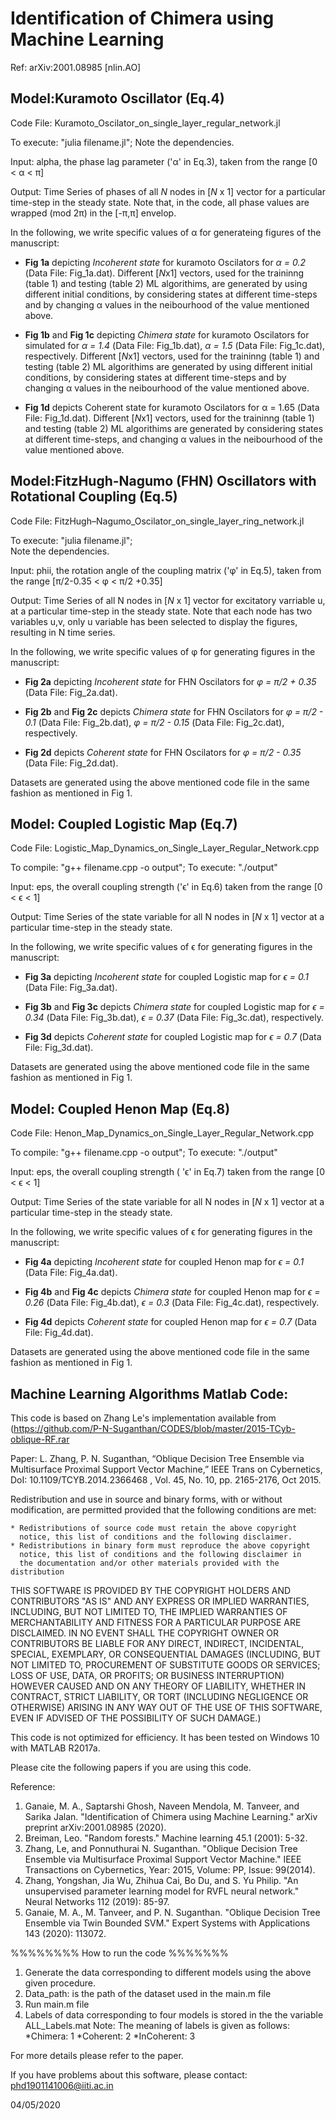 # Identification of Chimera using Machine Learning

Ref: arXiv:2001.08985 [nlin.AO]

## Model:Kuramoto Oscillator (Eq.4)

Code File: Kuramoto_Oscilator_on_single_layer_regular_network.jl

To execute: "julia filename.jl"; 
Note the dependencies.
  
Input: alpha, the phase lag parameter ('α' in Eq.3), taken from the range [0 < α < π]

Output: Time Series of phases of all *N* nodes in [*N* x 1] vector for a particular time-step in the steady state. Note that, in the code, all phase values are wrapped (mod 2π) in the [-π,π] envelop. 

In the following, we write specific values of α for generateing figures of the manuscript:

* **Fig 1a** depicting *Incoherent state* for kuramoto Oscilators for *α = 0.2* (Data File: Fig_1a.dat). Different [*N*x1] vectors, used for the traininng (table 1) and testing (table 2) ML algorithims, are generated by using different initial conditions, by considering states at different time-steps and by changing α values in the neibourhood of the value mentioned above.

* **Fig 1b** and **Fig 1c** depicting *Chimera state* for kuramoto Oscilators for simulated for *α = 1.4* (Data File: Fig_1b.dat), *α = 1.5* (Data File: Fig_1c.dat), respectively. Different [*N*x1] vectors, used for the traininng (table 1) and testing (table 2) ML algorithims are generated by using different initial conditions, by considering states at different time-steps and by changing α values in the neibourhood of the value mentioned above.

* **Fig 1d** depicts Coherent state for kuramoto Oscilators for α = 1.65 (Data File: Fig_1d.dat). Different [*N*x1] vectors, used for the traininng (table 1) and testing (table 2) ML algorithims are generated by considering states at different time-steps, and changing α values in the neibourhood of the value mentioned above.

## Model:FitzHugh-Nagumo (FHN) Oscillators with Rotational Coupling (Eq.5)

Code File: FitzHugh–Nagumo_Oscilator_on_single_layer_ring_network.jl

To execute: "julia filename.jl";  
Note the dependencies.

Input: phii, the rotation angle of the coupling matrix ('φ' in Eq.5), taken from the range [π/2-0.35 < φ < π/2 +0.35]

Output: Time Series of all N nodes in [*N* x 1] vector for excitatory varriable u, at a particular time-step in the steady state. Note that each node has two variables u,v, only u variable has been selected to display the figures, resulting in N time series.

In the following, we write specific values of φ for generating figures in the manuscript:

* **Fig 2a** depicting *Incoherent state* for FHN Oscilators for *φ = π/2 + 0.35* (Data File: Fig_2a.dat). 

* **Fig 2b** and **Fig 2c** depicts *Chimera state* for FHN Oscilators for *φ = π/2 - 0.1* (Data File: Fig_2b.dat), *φ = π/2 - 0.15* (Data File: Fig_2c.dat), respectively. 

* **Fig 2d** depicts *Coherent state* for FHN Oscilators for *φ = π/2 - 0.35* (Data File: Fig_2d.dat). 

Datasets are generated using the above mentioned code file in the same fashion as mentioned in Fig 1.


## Model: Coupled Logistic Map (Eq.7)

Code File: Logistic_Map_Dynamics_on_Single_Layer_Regular_Network.cpp

To compile: "g++ filename.cpp -o output"; 
To execute: "./output"

Input: eps, the overall coupling strength ('ϵ' in Eq.6) taken from the range [0 < ϵ < 1]

Output: Time Series of the state variable for all N nodes in [*N* x 1] vector at a particular time-step in the steady state.

In the following, we write specific values of ϵ for generating figures in the manuscript:

* **Fig 3a** depicting *Incoherent state* for coupled Logistic map for *ϵ = 0.1* (Data File: Fig_3a.dat). 

* **Fig 3b** and **Fig 3c** depicts *Chimera state* for coupled Logistic map for *ϵ = 0.34* (Data File: Fig_3b.dat), *ϵ = 0.37* (Data File: Fig_3c.dat), respectively. 

* **Fig 3d** depicts *Coherent state* for coupled Logistic map for *ϵ = 0.7* (Data File: Fig_3d.dat). 

Datasets are generated using the above mentioned code file in the same fashion as mentioned in Fig 1.

## Model: Coupled Henon Map (Eq.8)

Code File: Henon_Map_Dynamics_on_Single_Layer_Regular_Network.cpp

To compile: "g++ filename.cpp -o output"; 
To execute: "./output"

Input: eps, the overall coupling strength ( 'ϵ' in Eq.7) taken from the range [0 < ϵ < 1]

Output: Time Series of the state variable for all N nodes in [*N* x 1] vector at a particular time-step in the steady state.

In the following, we write specific values of ϵ for generating figures in the manuscript:

* **Fig 4a** depicting *Incoherent state* for coupled Henon map for *ϵ = 0.1* (Data File: Fig_4a.dat). 

* **Fig 4b** and **Fig 4c** depicts *Chimera state* for coupled Henon map for *ϵ = 0.26* (Data File: Fig_4b.dat), *ϵ = 0.3* (Data File: Fig_4c.dat), respectively. 

* **Fig 4d** depicts *Coherent state* for coupled Henon map for *ϵ = 0.7* (Data File: Fig_4d.dat). 


Datasets are generated using the above mentioned code file in the same fashion as mentioned in Fig 1.

## Machine Learning Algorithms Matlab Code:

This code is based on Zhang Le's implementation available from 
(https://github.com/P-N-Suganthan/CODES/blob/master/2015-TCyb-oblique-RF.rar

Paper:  L. Zhang, P. N. Suganthan, “Oblique Decision Tree Ensemble via Multisurface Proximal Support Vector Machine,” IEEE Trans on Cybernetics, DoI: 10.1109/TCYB.2014.2366468 , Vol. 45, No. 10, pp. 2165-2176, Oct 2015. 

Redistribution and use in source and binary forms, with or without
modification, are permitted provided that the following conditions are
met:

    * Redistributions of source code must retain the above copyright
      notice, this list of conditions and the following disclaimer.
    * Redistributions in binary form must reproduce the above copyright
      notice, this list of conditions and the following disclaimer in
      the documentation and/or other materials provided with the distribution

THIS SOFTWARE IS PROVIDED BY THE COPYRIGHT HOLDERS AND CONTRIBUTORS "AS IS"
AND ANY EXPRESS OR IMPLIED WARRANTIES, INCLUDING, BUT NOT LIMITED TO, THE
IMPLIED WARRANTIES OF MERCHANTABILITY AND FITNESS FOR A PARTICULAR PURPOSE
ARE DISCLAIMED. IN NO EVENT SHALL THE COPYRIGHT OWNER OR CONTRIBUTORS BE
LIABLE FOR ANY DIRECT, INDIRECT, INCIDENTAL, SPECIAL, EXEMPLARY, OR
CONSEQUENTIAL DAMAGES (INCLUDING, BUT NOT LIMITED TO, PROCUREMENT OF
SUBSTITUTE GOODS OR SERVICES; LOSS OF USE, DATA, OR PROFITS; OR BUSINESS
INTERRUPTION) HOWEVER CAUSED AND ON ANY THEORY OF LIABILITY, WHETHER IN
CONTRACT, STRICT LIABILITY, OR TORT (INCLUDING NEGLIGENCE OR OTHERWISE)
ARISING IN ANY WAY OUT OF THE USE OF THIS SOFTWARE, EVEN IF ADVISED OF THE
POSSIBILITY OF SUCH DAMAGE.)

This code is not optimized for efficiency. It has been tested on Windows 10 with MATLAB R2017a.

Please cite the following papers if you are using this code.

Reference: 
1. Ganaie, M. A., Saptarshi Ghosh, Naveen Mendola, M. Tanveer, and Sarika Jalan. "Identification of Chimera using Machine Learning." arXiv preprint arXiv:2001.08985 (2020).
2. Breiman, Leo. "Random forests." Machine learning 45.1 (2001): 5-32.
3. Zhang, Le, and Ponnuthurai N. Suganthan. "Oblique Decision Tree Ensemble via Multisurface Proximal Support Vector Machine."  IEEE Transactions on Cybernetics, Year: 2015, Volume: PP, Issue: 99(2014).
4. Zhang, Yongshan, Jia Wu, Zhihua Cai, Bo Du, and S. Yu Philip. "An unsupervised parameter learning model for RVFL neural network." Neural Networks 112 (2019): 85-97.
5. Ganaie, M. A., M. Tanveer, and P. N. Suganthan. "Oblique Decision Tree Ensemble via Twin Bounded SVM." Expert Systems with Applications 143 (2020): 113072.




%%%%%%%% How to run the code %%%%%%%
1) Generate the data corresponding to different models using the above given procedure.
2) Data_path: is the path of the dataset used in the main.m file
3) Run main.m file
4) Labels of data corresponding to four models is stored in the the variable ALL_Labels.mat
   Note: The meaning of labels is given as follows:
   *Chimera: 1
   *Coherent: 2
   *InCoherent: 3

For more details please refer to the paper.

If you have problems about this software, please contact: phd1901141006@iiti.ac.in

04/05/2020
